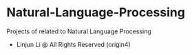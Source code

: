 # Natural-Language-Processing
Projects of related to  Natural Language Processing
- Linjun Li @ All Rights Reserved (origin4)
